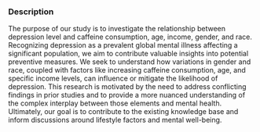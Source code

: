### Description
The purpose of our study is to investigate the relationship between depression level and caffeine consumption, age, income, gender, and race. Recognizing depression as a prevalent global mental illness affecting a significant population, we aim to contribute valuable insights into potential preventive measures.
We seek to understand how variations in gender and race, coupled with factors like increasing caffeine consumption, age, and specific income levels, can influence or mitigate the likelihood of depression. This research is motivated by the need to address conflicting findings in prior studies and to provide a more nuanced understanding of the complex interplay between those elements and mental health.
Ultimately, our goal is to contribute to the existing knowledge base and inform discussions around lifestyle factors and mental well-being.
